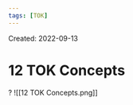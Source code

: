 ```yaml
---
tags: [TOK] 
---
```

Created: 2022-09-13

# 12 TOK Concepts
?
![[12 TOK Concepts.png]]
<!--SR:!2024-12-14,342,230-->


